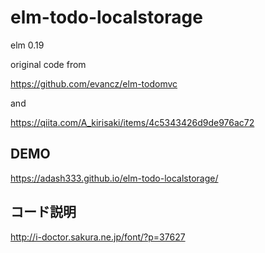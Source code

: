 # elm-todo-localstorage

elm 0.19

original code from 

https://github.com/evancz/elm-todomvc

and

https://qiita.com/A_kirisaki/items/4c5343426d9de976ac72

## DEMO

https://adash333.github.io/elm-todo-localstorage/

## コード説明

http://i-doctor.sakura.ne.jp/font/?p=37627


